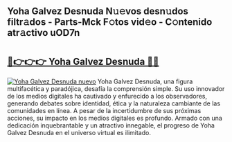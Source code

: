 ## Yoha Galvez Desnuda N𝚞𝚎vos desn𝚞dos filtr𝚊dos - Parts-Mck F𝚘tos vid𝚎o - C𝚘ntenido atr𝚊ctivo uOD7n

# <h2><a href="http://mb3ine.tromn.icu/?c=Yoha+Galvez+Desnuda">🔗👉👉👉 Yoha Galvez Desnuda 🔗🔗</a></h2>

[![Yoha Galvez Desnuda nuevo](https://i.imgur.com/pEAQMta.gif)](http://mb3ine.tromn.icu/?c=Yoha+Galvez+Desnuda)
Yoha Galvez Desnuda, una figura multifacética y paradójica, desafía la comprensión simple. Su uso innovador de los medios digitales ha cautivado y enfurecido a los observadores, generando debates sobre identidad, ética y la naturaleza cambiante de las comunidades en línea. A pesar de la incertidumbre de sus próximas acciones, su impacto en los medios digitales es profundo. Armado con una dedicación inquebrantable y un atractivo innegable, el progreso de Yoha Galvez Desnuda en el universo virtual es ilimitado.
